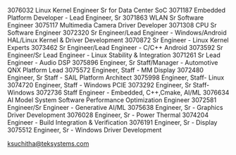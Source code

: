 3076032 Linux Kernel Engineer Sr for Data Center SoC
3071187 Embedded Platform Developer - Lead Engineer, Sr
3071863 WLAN Sr Software Engineer
3075117 Multimedia Camera Driver Developer
3071308 CPU Sr Software Engineer 
3072320 Sr Engineer/Lead Engineer - Windows/Android HAL/Linux Kernel & Driver Development
3070872 Sr Engineer - Linux Kernel Experts
3073462 Sr Engineer/Lead Engineer - C/C++ Android
3073592 Sr Engineer/Sr Lead Engineer - Linux Stability & Integration
3071261 Sr Lead Engineer - Audio DSP
3075896 Engineer, Sr Staff/Manager - Automotive QNX Platform Lead
3075572 Engineer, Staff - MM Display
3072480 Engineer, Sr Staff - SAIL Platform Architect
3075998 Engineer, Staff- Linux
3074720 Engineer, Staff - Windows PCIE
3073292 Engineer, Sr Staff- Windows
3072736 Staff Engineer - Embedded, C++,Cmake, AI/ML
3076634 AI Model System Software Performance Optimization Engineer 
3072581 Engineer/Sr Engineer - Generative AI/ML
3075638 Engineer, Sr - Graphics Driver Development
3076028 Engineer, Sr - Power Thermal
3074204 Engineer - Build Integration & Verification
3076191 Engineer, Sr - Display
3075512 Engineer, Sr - Windows Driver Development

ksuchitha@teksystems.com